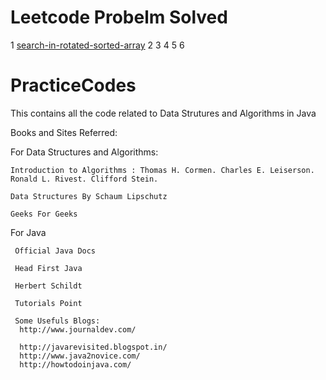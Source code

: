 # Leetcode Probelm Solved

1 [search-in-rotated-sorted-array](https://leetcode.com/problems/search-in-rotated-sorted-array/description/)
2
3
4
5
6



# PracticeCodes

This contains all the code related to Data Strutures and Algorithms in Java

Books and Sites Referred:

  For Data Structures and Algorithms:

    Introduction to Algorithms : Thomas H. Cormen. Charles E. Leiserson. Ronald L. Rivest. Clifford Stein.
    
    Data Structures By Schaum Lipschutz

    Geeks For Geeks
     
  For Java
  
     Official Java Docs
     
     Head First Java
     
     Herbert Schildt
     
     Tutorials Point
     
     Some Usefuls Blogs:
      http://www.journaldev.com/

      http://javarevisited.blogspot.in/
      http://www.java2novice.com/
      http://howtodoinjava.com/
      
     
     
